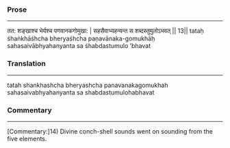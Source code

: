 ### Prose 
 --- 
तत: शङ्खाश्च भेर्यश्च पणवानकगोमुखा: |
सहसैवाभ्यहन्यन्त स शब्दस्तुमुलोऽभवत् || 13||
tataḥ śhaṅkhāśhcha bheryaśhcha paṇavānaka-gomukhāḥ
sahasaivābhyahanyanta sa śhabdastumulo ’bhavat

### Translation 
 --- 
tatah shankhashcha bheryashcha panavanakagomukhah sahasaivabhyahanyanta sa shabdastumulohabhavat

### Commentary 
 --- 
[Commentary:]14) Divine conch-shell sounds went on sounding from the five elements.